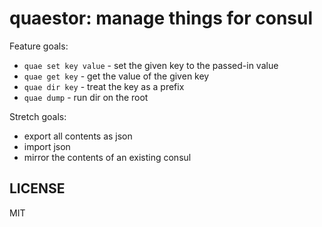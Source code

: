 # quaestor: manage things for consul

Feature goals:

* `quae set key value` - set the given key to the passed-in value
* `quae get key` - get the value of the given key
* `quae dir key` - treat the key as a prefix
* `quae dump` - run dir on the root

Stretch goals:

- export all contents as json
- import json
- mirror the contents of an existing consul

## LICENSE

MIT

